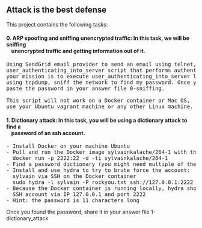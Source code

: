 ## Attack is the best defense

This project contains the following tasks:

#### 0. ARP spoofing and sniffing unencrypted traffic: In this task, we will be sniffing<br>&nbsp;&nbsp;&nbsp;&nbsp;unencrypted traffic and getting information out of it.
<pre>
Using SendGrid email provider to send an email using telnet, and using the provided
user_authenticating_into_server script that performs authentication,
your mission is to execute user_authenticating_into_server locally on your machine and,
using tcpdump, sniff the network to find my password. Once you find it,
paste the password in your answer file 0-sniffing.<br>
This script will not work on a Docker container or Mac OS,
use your Ubuntu vagrant machine or any other Linux machine.
</pre>


#### 1. Dictionary attack: In this task, you will be using a dictionary attack to find a<br>&nbsp;&nbsp;&nbsp;&nbsp;password of an ssh account.
<pre>
- Install Docker on your machine Ubuntu
- Pull and run the Docker image sylvainkalache/264-1 with the command
&nbsp;&nbsp;docker run -p 2222:22 -d -ti sylvainkalache/264-1
- Find a password dictionary (you might need multiple of them)
- Install and use hydra to try to brute force the account:
&nbsp;&nbsp;sylvain via SSH on the Docker container
&nbsp;&nbsp;sudo hydra -l sylvain -P rockyou.txt ssh://127.0.0.1:2222
- Because the Docker container is running locally, hydra should access the
&nbsp;&nbsp;SSH account via IP 127.0.0.1 and port 2222
- Hint: the password is 11 characters long
</pre>
Once you found the password, share it in your answer file 1-dictionary_attack
